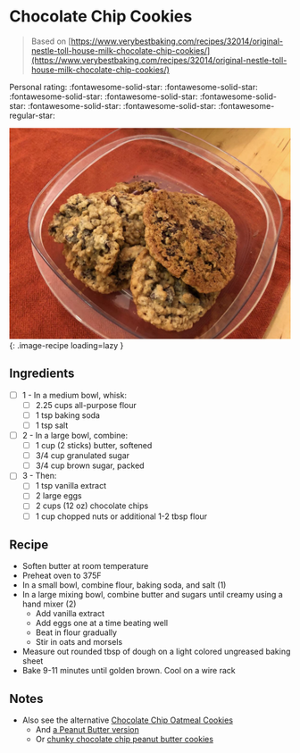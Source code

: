 # Chocolate Chip Cookies

> Based on [https://www.verybestbaking.com/recipes/32014/original-nestle-toll-house-milk-chocolate-chip-cookies/](https://www.verybestbaking.com/recipes/32014/original-nestle-toll-house-milk-chocolate-chip-cookies/)

<!-- {cts} rating=4; (User can specify rating on scale of 1-5) -->
Personal rating: :fontawesome-solid-star: :fontawesome-solid-star: :fontawesome-solid-star: :fontawesome-solid-star: :fontawesome-solid-star: :fontawesome-solid-star: :fontawesome-solid-star: :fontawesome-regular-star:
<!-- {cte} -->

<!-- {cts} name_image=chocolate_chip_cookies.jpeg; (User can specify image name) -->
![chocolate_chip_cookies.jpeg](./chocolate_chip_cookies.jpeg){: .image-recipe loading=lazy }
<!-- {cte} -->

## Ingredients


* [ ] 1 - In a medium bowl, whisk:
    * [ ] 2.25 cups all-purpose flour
    * [ ] 1 tsp baking soda
    * [ ] 1 tsp salt
* [ ] 2 - In a large bowl, combine:
    * [ ] 1 cup (2 sticks) butter, softened
    * [ ] 3/4 cup granulated sugar
    * [ ] 3/4 cup brown sugar, packed
* [ ] 3 - Then:
    * [ ] 1 tsp vanilla extract
    * [ ] 2 large eggs
    * [ ] 2 cups (12 oz) chocolate chips
    * [ ] 1 cup chopped nuts or additional 1-2 tbsp flour

## Recipe

* Soften butter at room temperature
* Preheat oven to 375F
* In a small bowl, combine flour, baking soda, and salt (1)
* In a large mixing bowl, combine butter and sugars until creamy using a hand mixer (2)
    * Add vanilla extract
    * Add eggs one at a time beating well
    * Beat in flour gradually
    * Stir in oats and morsels
* Measure out rounded tbsp of dough on a light colored ungreased baking sheet
* Bake 9-11 minutes until golden brown. Cool on a wire rack

## Notes

* Also see the alternative [Chocolate Chip Oatmeal Cookies](./chocolate_chip_oatmeal_cookies.md)
    * And [a Peanut Butter version](https://www.verybestbaking.com/recipes/144792/peanut-butter-chocolate-chip-cookies/)
    * Or [chunky chocolate chip peanut butter cookies](https://www.verybestbaking.com/recipes/30364/chunky-chocolate-chip-peanut-butter-cookies/)

